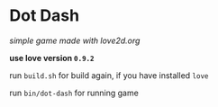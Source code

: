 Dot Dash
===

*simple game made with love2d.org*

**use love version `0.9.2`**

run `build.sh` for build again, if you have installed `love`

run `bin/dot-dash` for running game
